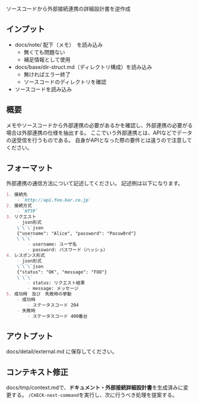 ソースコードから外部接続連携の詳細設計書を逆作成

## インプット
- docs/note/ 配下（メモ）　を読み込み
    - 無くても問題ない
    - 補足情報として使用
- docs/base/dir-struct.md（ディレクトリ構成）を読み込み
    - 無ければエラー終了
    - ソースコードのディレクトリを確認
- ソースコードを読み込み

## 概要
メモやソースコードから外部連携の必要があるかを確認し、外部連携の必要がる場合は外部連携の仕様を抽出する。
ここでいう外部連携とは、APIなどでデータの送受信を行うものである。
自身がAPIとなった際の要件とは違うので注意してください。

## フォーマット
外部連携の通信方法について記述してください。
記述例は以下になります。

```markdown
1. 接続先
    - `http://api.foo.bar.co.jp`
2. 接続方式
    - `HTTP`
3. リクエスト
    - json形式
    \`\`\`json
    {"username": "Alice", "password": "Passw0rd"}
    \`\`\`
        - username: ユーザ名
        - password: パスワード（ハッシュ）
4. レスポンス形式
    - json形式
    \`\`\`json
    {"status": "OK", "message": "FOO"}
    \`\`\`
        - status: リクエスト結果
        - message: メッセージ
5. 成功時　及び　失敗時の挙動
    - 成功時
        - ステータスコード 204
    - 失敗時
        - ステータスコード 400番台
```

## アウトプット
docs/detail/external.md に保存してください。


## コンテキスト修正
docs/tmp/context.mdで、**ドキュメント・外部接続詳細設計書**を生成済みに変更する。
`/CHECK-next-command`を実行し、次に行うべき処理を提案する。


